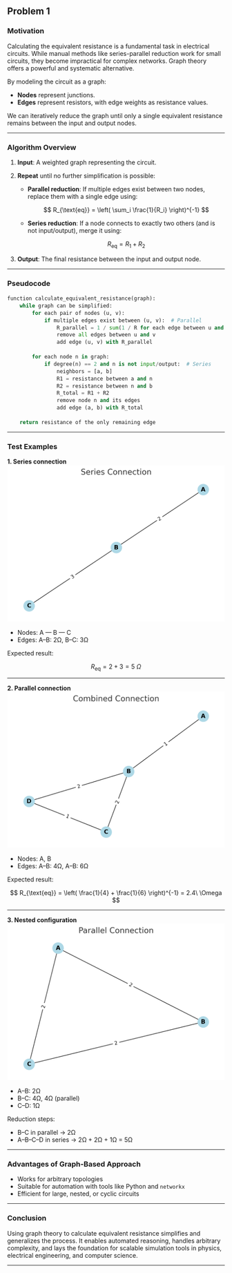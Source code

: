 ## Problem 1

### Motivation

Calculating the equivalent resistance is a fundamental task in electrical circuits. While manual methods like series-parallel reduction work for small circuits, they become impractical for complex networks. Graph theory offers a powerful and systematic alternative.

By modeling the circuit as a graph:

- **Nodes** represent junctions.
- **Edges** represent resistors, with edge weights as resistance values.

We can iteratively reduce the graph until only a single equivalent resistance remains between the input and output nodes.

---

### Algorithm Overview

1. **Input**: A weighted graph representing the circuit.

2. **Repeat** until no further simplification is possible:

   - **Parallel reduction**: If multiple edges exist between two nodes, replace them with a single edge using:

     $$ R_{\text{eq}} = \left( \sum_i \frac{1}{R_i} \right)^{-1} $$

   - **Series reduction**: If a node connects to exactly two others (and is not input/output), merge it using:

     $$ R_{\text{eq}} = R_1 + R_2 $$

3. **Output**: The final resistance between the input and output node.

---

### Pseudocode

```python
function calculate_equivalent_resistance(graph):
    while graph can be simplified:
        for each pair of nodes (u, v):
            if multiple edges exist between (u, v):  # Parallel
                R_parallel = 1 / sum(1 / R for each edge between u and v)
                remove all edges between u and v
                add edge (u, v) with R_parallel

        for each node n in graph:
            if degree(n) == 2 and n is not input/output:  # Series
                neighbors = [a, b]
                R1 = resistance between a and n
                R2 = resistance between n and b
                R_total = R1 + R2
                remove node n and its edges
                add edge (a, b) with R_total

    return resistance of the only remaining edge
```

---

### Test Examples

**1. Series connection**  
![Plot5.1.1](../../_pics/plot5.1.1.png)
- Nodes: A — B — C  
- Edges: A–B: 2Ω, B–C: 3Ω  

Expected result:

$$
R_{\text{eq}} = 2 + 3 = 5\ \Omega
$$

---

**2. Parallel connection**  
![Plot5.1.2](../../_pics/plot5.1.2.png)
- Nodes: A, B  
- Edges: A–B: 4Ω, A–B: 6Ω  

Expected result:

$$
R_{\text{eq}} = \left( \frac{1}{4} + \frac{1}{6} \right)^{-1} = 2.4\ \Omega
$$

---

**3. Nested configuration**  
![Plot5.1.3](../../_pics/plot5.1.3.png)
- A–B: 2Ω  
- B–C: 4Ω, 4Ω (parallel)  
- C–D: 1Ω  

Reduction steps:
- B–C in parallel → 2Ω  
- A–B–C–D in series → 2Ω + 2Ω + 1Ω = 5Ω

---

### Advantages of Graph-Based Approach

- Works for arbitrary topologies  
- Suitable for automation with tools like Python and `networkx`  
- Efficient for large, nested, or cyclic circuits

---

### Conclusion

Using graph theory to calculate equivalent resistance simplifies and generalizes the process. It enables automated reasoning, handles arbitrary complexity, and lays the foundation for scalable simulation tools in physics, electrical engineering, and computer science.

---